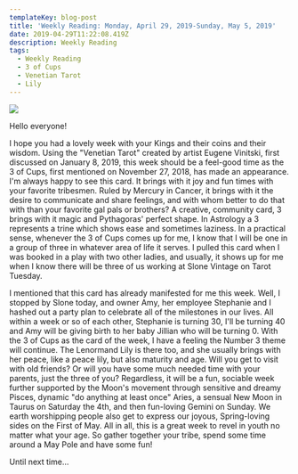 ```yaml
---
templateKey: blog-post
title: 'Weekly Reading: Monday, April 29, 2019-Sunday, May 5, 2019'
date: 2019-04-29T11:22:08.419Z
description: Weekly Reading
tags:
  - Weekly Reading
  - 3 of Cups
  - Venetian Tarot
  - Lily
---
```





![](/img/img_0433.jpg)

Hello everyone! 

I hope you had a lovely week with your Kings and their coins and their wisdom. Using the "Venetian Tarot" created by artist Eugene Vinitski, first discussed on January 8, 2019, this week should be a feel-good time as the 3 of Cups, first mentioned on November 27, 2018, has made an appearance. I'm always happy to see this card. It brings with it joy and fun times with your favorite tribesmen. Ruled by Mercury in Cancer, it brings with it the desire to communicate and share feelings, and with whom better to do that with than your favorite gal pals or brothers? A creative, community card, 3 brings with it magic and Pythagoras' perfect shape. In Astrology a 3 represents a trine which shows ease and sometimes laziness. In a practical sense, whenever the 3 of Cups comes up for me, I know that I will be one in a group of three in whatever area of life it serves. I pulled this card when I was booked in a play with two other ladies, and usually, it shows up for me when I know there will be three of us working at Slone Vintage on Tarot Tuesday. 

I mentioned that this card has already manifested for me this week. Well, I stopped by Slone today, and owner Amy, her employee Stephanie and I hashed out a party plan to celebrate all of the milestones in our lives. All within a week or so of each other, Stephanie is turning 30, I'll be turning 40 and Amy will be giving birth to her baby Jillian who will be turning 0.  With the 3 of Cups as the card of the week, I have a feeling the Number 3 theme will continue. The Lenormand Lily is there too, and she usually brings with her peace, like a peace lily, but also maturity and age. Will you get to visit with old friends? Or will you have some much needed time with your parents, just the three of you? Regardless, it will be a fun, sociable week further supported by the Moon's movement through sensitive and dreamy Pisces, dynamic "do anything at least once" Aries, a sensual New Moon in Taurus on Saturday the 4th, and then fun-loving Gemini on Sunday. We earth worshipping people also get to express our joyous, Spring-loving sides on the First of May. All in all, this is a great week to revel in youth no matter what your age. So gather together your tribe, spend some time around a May Pole and have some fun! 

Until next time...
